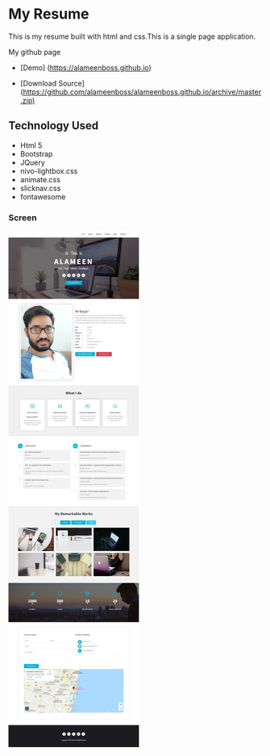 # My Resume

This is my resume built with html and css.This is a single page application.

My github page

* [Demo] (https://alameenboss.github.io)

* [Download Source]  (<https://github.com/alameenboss/alameenboss.github.io/archive/master.zip)>


## Technology Used

* Html 5
* Bootstrap
* JQuery
* nivo-lightbox.css
* animate.css
* slicknav.css
* fontawesome

### Screen

![Page](./Screen/Page.png)